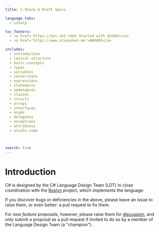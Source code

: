 ```yaml
---
title: C-Sharp 6 Draft Specs

language_tabs:
  - csharp

toc_footers:
  - <a href='https://dot.net'>Get Started with dotNet</a>
  - <a href='https://www.otienoken.me'>WHOAMI</a>

includes:
  - introduction 
  - lexical-structure 
  - basic-concepts 
  - types 
  - variables 
  - conversions 
  - expressions
  - statements 
  - namesapces 
  - classes 
  - structs 
  - arrays 
  - interfaces 
  - enums
  - delegates 
  - exceptions
  - attributes
  - unsafe-code



search: true
---
```


# Introduction

C# is designed by the C# Language Design Team (LDT) in close coordination with the [Roslyn](https://github.com/dotnet/roslyn) project, which implements the language.


If you discover bugs or deficiencies in the above, please leave an issue to raise them, or even better: a pull request to fix them.

For *new feature proposals*, however, please raise them for [discussion](https://github.com/dotnet/csharplang/labels/Discussion), and *only* submit a proposal as a pull request if invited to do so by a member of the Language Design Team (a "champion").


